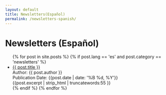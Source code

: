 ```yaml
---
layout: default
title: Newsletters(Español)
permalink: /newsletters-spanish/
---
```

<h1 class="category-title">Newsletters (Español)</h1>
<ul>
  {% for post in site.posts %}
    {% if post.lang == 'es' and post.category == 'newsletters' %}
      <li class="article-list">
        <a href="{{ post.url | prepend: site.baseurl }}">{{ post.title }}</a><br>
        <div class="author">Author: {{ post.author }}</div>
        <div class="publication-date">Publication Date: <time datetime="{{post.date | date: '%F'}}">{{post.date | date: '%B %d, %Y'}}</time></div>
        <div class="excerpt">{{post.excerpt | strip_html | truncatewords:55 }}</div>
      </li>
    {% endif %}
  {% endfor %}
</ul>
